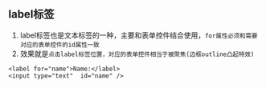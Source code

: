 ## label标签
1. label标签也是文本标签的一种，主要和表单控件结合使用，`for属性必须和需要对应的表单控件的id属性一致`
2. 效果就是`点击label标签位置，对应的表单控件相当于被聚焦(边框outline凸起特效)`
```
<label for="name">Name:</label>
<input type="text"  id="name" />
```
